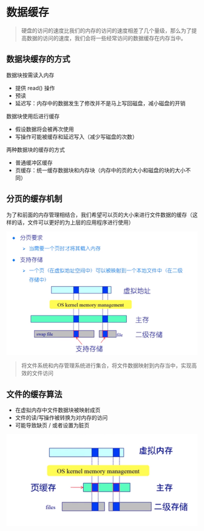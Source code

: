 # 数据缓存

> 硬盘的访问的速度比我们的内存的访问的速度相差了几个量级，那么为了提高数据的访问的速度，我们会将一些经常访问的数据缓存在内存当中。

## 数据块缓存的方式

数据块按需读入内存

* 提供 read() 操作
* 预读
* 延迟写：内存中的数据发生了修改并不是马上写回磁盘，减小磁盘的开销

数据块使用后进行缓存

* 假设数据将会被再次使用
* 写操作可能被缓存和延迟写入（减少写磁盘的次数）

两种数据块的缓存的方式

* 普通缓冲区缓存
* 页缓存：统一缓存数据块和内存块（内存中的页的大小和磁盘的块的大小不同）



## 分页的缓存机制

为了和前面的内存管理相结合，我们希望可以页的大小来进行文件数据的缓存（这样的话，文件可以更好的为上层的应用程序进行使用）

![](./img/12_11_1.png)

> 将文件系统和内存管理系统进行集合，将文件数据映射到内存当中，实现高效的文件访问

## 文件的缓存算法

* 在虚拟内存中文件数据块被映射成页
* 文件的读/写操作被转换为对内存的访问
* 可能导致缺页  / 或者设置为脏页

![](./img/12_11_2.png)

